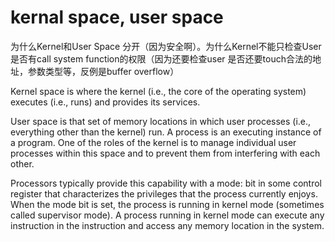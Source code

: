 
# kernal space, user space

为什么Kernel和User Space 分开（因为安全啊）。为什么Kernel不能只检查User 是否有call system function的权限（因为还要检查user 是否还要touch合法的地址，参数类型等，反例是buffer overflow） 
 
Kernel space is where the kernel (i.e., the core of the operating system) executes (i.e., runs) and provides its services.
 
User space is that set of memory locations in which user processes (i.e., everything other than the kernel) run. A process is an executing instance of a program. One of the roles of the kernel is to manage individual user processes within this space and to prevent them from interfering with each other.
 
Processors typically provide this capability with a mode: bit in some control register that characterizes the privileges that the process currently enjoys. When the mode bit is set, the process is running in kernel mode (sometimes called supervisor mode). A process running in kernel mode can execute any instruction in the instruction and access any memory location in the system.